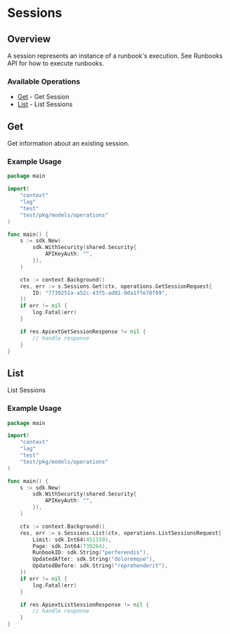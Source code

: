# Sessions

## Overview

A session represents an instance of a runbook's execution. See Runbooks API for how to execute runbooks.

### Available Operations

* [Get](#get) - Get Session
* [List](#list) - List Sessions

## Get

Get information about an existing session.

### Example Usage

```go
package main

import(
	"context"
	"log"
	"test"
	"test/pkg/models/operations"
)

func main() {
    s := sdk.New(
        sdk.WithSecurity(shared.Security{
            APIKeyAuth: "",
        }),
    )

    ctx := context.Background()
    res, err := s.Sessions.Get(ctx, operations.GetSessionRequest{
        ID: "7739251a-a52c-43f5-ad01-9da1ffe78f09",
    })
    if err != nil {
        log.Fatal(err)
    }

    if res.ApiextGetSessionResponse != nil {
        // handle response
    }
}
```

## List

List Sessions

### Example Usage

```go
package main

import(
	"context"
	"log"
	"test"
	"test/pkg/models/operations"
)

func main() {
    s := sdk.New(
        sdk.WithSecurity(shared.Security{
            APIKeyAuth: "",
        }),
    )

    ctx := context.Background()
    res, err := s.Sessions.List(ctx, operations.ListSessionsRequest{
        Limit: sdk.Int64(451159),
        Page: sdk.Int64(739264),
        RunbookID: sdk.String("perferendis"),
        UpdatedAfter: sdk.String("doloremque"),
        UpdatedBefore: sdk.String("reprehenderit"),
    })
    if err != nil {
        log.Fatal(err)
    }

    if res.ApiextListSessionResponse != nil {
        // handle response
    }
}
```
